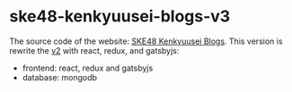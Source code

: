 # ske48-kenkyuusei-blogs-v3

The source code of the website: [SKE48 Kenkyuusei Blogs][].
This version is rewrite the [v2][] with react, redux, and gatsbyjs:
* frontend: react, redux and gatsbyjs
* database: mongodb

[SKE48 Kenkyuusei BLogs]: https://vincenterc.github.io/ske48-kenkyuusei-blogs/
[v2]:
https://github.com/vincenterc/ske48-kenkyuusei-blogs-v2
